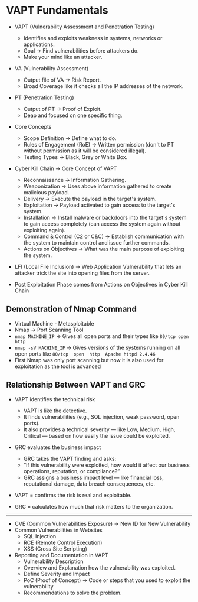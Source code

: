 # VAPT Fundamentals

- VAPT (Vulnerability Assessment and Penetration Testing)
  - Identifies and exploits weakness in systems, networks or applications.
  - Goal -> Find vulnerabilities before attackers do.
  - Make your mind like an attacker.

- VA (Vulnerability Assessment)
  - Output file of VA -> Risk Report.
  - Broad Coverage like it checks all the IP addresses of the network.

- PT (Penetration Testing)
  - Output of PT -> Proof of Exploit.
  - Deap and focused on one specific thing.

- Core Concepts
  - Scope Definition -> Define what to do.
  - Rules of Engagement (RoE) -> Written permission (don't to PT without permission as it will be considered illegal).
  - Testing Types -> Black, Grey or White Box.

- Cyber Kill Chain -> Core Concept of VAPT
  - Reconnaissance -> Information Gathering.
  - Weaponization -> Uses above information gathered to create malicious payload.
  - Delivery -> Execute the payload in the target's system.
  - Exploitation -> Payload activated to gain access to the target's system.
  - Installation -> Install malware or backdoors into the target's system to gain access completely (can access the system again without exploiting again).
  - Command & Control (C2 or C&C) -> Establish communication with the system to maintain control and issue further commands.
  - Actions on Objectives -> What was the main purpose of exploiting the system.

- LFI (Local File Inclusion) -> Web Application Vulnerability that lets an attacker trick the site into opening files from the server.
- Post Exploitation Phase comes from Actions on Objectives in Cyber Kill Chain

## Demonstration of Nmap Command
- Virtual Machine - Metasploitable
- Nmap -> Port Scanning Tool
- `nmap MACHINE_IP` -> Gives all open ports and their types like `80/tcp open http`
- `nmap -sV MACHINE_IP` -> Gives versions of the systems running on all open ports like `80/tcp  open  http  Apache httpd 2.4.46`
- First Nmap was only port scanning but now it is also used for exploitation as the tool is advanced

## Relationship Between VAPT and GRC
- VAPT identifies the technical risk
  - VAPT is like the detective.
  - It finds vulnerabilities (e.g., SQL injection, weak password, open ports).
  - It also provides a technical severity — like Low, Medium, High, Critical — based on how easily the issue could be exploited.

- GRC evaluates the business impact
  - GRC takes the VAPT finding and asks:
  - “If this vulnerability were exploited, how would it affect our business operations, reputation, or compliance?”
  - GRC assigns a business impact level — like financial loss, reputational damage, data breach consequences, etc.

- VAPT = confirms the risk is real and exploitable.
- GRC = calculates how much that risk matters to the organization.

-------------------------------------------------------------------------------------------------------------

- CVE (Common Vulnerabilities Exposure) -> New ID for New Vulnerability
- Common Vulnerabilities in Websites
  - SQL Injection
  - RCE (Remote Control Execution)
  - XSS (Cross Site Scripting)
- Reporting and Documentation in VAPT
  - Vulnerability Description
  - Overview and Explanation how the vulnerability was exploited.
  - Define Severity and Impact
  - PoC (Proof of Concept) -> Code or steps that you used to exploit the vulnerability
  - Recommendations to solve the problem.
